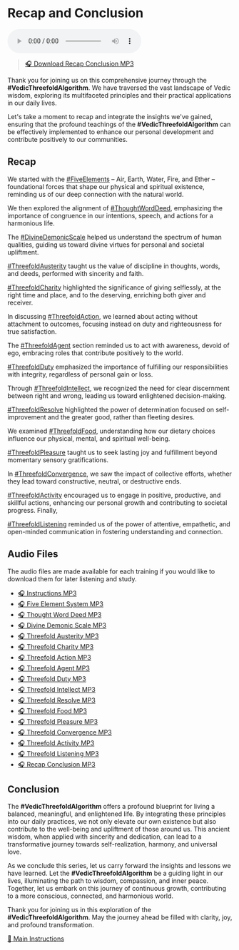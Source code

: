 # Recap and Conclusion

<audio src="https://indra.team/audio/indra/threefold-recap-conclusion.mp3" controls></audio>

> [🎧 Download Recap Conclusion MP3](https://indra.team/audio/indra/threefold-recap-conclusion.mp3)

Thank you for joining us on this comprehensive journey through the **#VedicThreefoldAlgorithm**. We have traversed the vast landscape of Vedic wisdom, exploring its multifaceted principles and their practical applications in our daily lives.

Let's take a moment to recap and integrate the insights we've gained, ensuring that the profound teachings of the **#VedicThreefoldAlgorithm** can be effectively implemented to enhance our personal development and contribute positively to our communities.

## Recap

We started with the [#FiveElements](five-elements.md) – Air, Earth, Water, Fire, and Ether – foundational forces that shape our physical and spiritual existence, reminding us of our deep connection with the natural world.

We then explored the alignment of [#ThoughtWordDeed](thought-word-deed.md), emphasizing the importance of congruence in our intentions, speech, and actions for a harmonious life.

The [#DivineDemonicScale](divine-demonic-scale.md) helped us understand the spectrum of human qualities, guiding us toward divine virtues for personal and societal upliftment.

[#ThreefoldAusterity](threefold-austerity) taught us the value of discipline in thoughts, words, and deeds, performed with sincerity and faith.

[#ThreefoldCharity](threefold-charity.md) highlighted the significance of giving selflessly, at the right time and place, and to the deserving, enriching both giver and receiver.

In discussing [#ThreefoldAction](threefold-action.md), we learned about acting without attachment to outcomes, focusing instead on duty and righteousness for true satisfaction.

The [#ThreefoldAgent](threefold-agent.md) section reminded us to act with awareness, devoid of ego, embracing roles that contribute positively to the world.

[#ThreefoldDuty](threefold-duty.md) emphasized the importance of fulfilling our responsibilities with integrity, regardless of personal gain or loss.

Through [#ThreefoldIntellect](threefold-intellect.md), we recognized the need for clear discernment between right and wrong, leading us toward enlightened decision-making.

[#ThreefoldResolve](threefold-resolve.md) highlighted the power of determination focused on self-improvement and the greater good, rather than fleeting desires.

We examined [#ThreefoldFood](threefold-food.md), understanding how our dietary choices influence our physical, mental, and spiritual well-being.

[#ThreefoldPleasure](threefold-pleasure.md) taught us to seek lasting joy and fulfillment beyond momentary sensory gratifications.

In [#ThreefoldConvergence](threefold-convergence.md), we saw the impact of collective efforts, whether they lead toward constructive, neutral, or destructive ends.


[#ThreefoldActivity](threefold-activity.md) encouraged us to engage in positive, productive, and skillful actions, enhancing our personal growth and contributing to societal progress. Finally,


[#ThreefoldListening](threefold-listening.md) reminded us of the power of attentive, empathetic, and open-minded communication in fostering understanding and connection.

## Audio Files
The audio files are made available for each training if you would like to download them for later listening and study.

- [🎧 Instructions MP3](https://indra.team/audio/indra/instructions.mp3)
- [🎧 Five Element System MP3](https://indra.team/audio/indra/five-element-system.mp3)
- [🎧 Thought Word Deed MP3](https://indra.team/audio/indra/thought-word-deed.mp3)
- [🎧 Divine Demonic Scale MP3](https://indra.team/audio/indra/divine-demonic-scale.mp3)
- [🎧 Threefold Austerity MP3](https://indra.team/audio/indra/threefold-austerity.mp3)
- [🎧 Threefold Charity MP3](https://indra.team/audio/indra/threefold-charity.mp3)
- [🎧 Threefold Action MP3](https://indra.team/audio/indra/threefold-action.mp3)
- [🎧 Threefold Agent MP3](https://indra.team/audio/indra/threefold-agent.mp3)
- [🎧 Threefold Duty MP3](https://indra.team/audio/indra/threefold-duty.mp3)
- [🎧 Threefold Intellect MP3](https://indra.team/audio/indra/threefold-intellect.mp3)
- [🎧 Threefold Resolve MP3](https://indra.team/audio/indra/threefold-resolve.mp3)
- [🎧 Threefold Food MP3](https://indra.team/audio/indra/threefold-fppd.mp3)
- [🎧 Threefold Pleasure MP3](https://indra.team/audio/indra/threefold-pleasure.mp3)
- [🎧 Threefold Convergence MP3](https://indra.team/audio/indra/threefold-convergence.mp3)
- [🎧 Threefold Activity MP3](https://indra.team/audio/indra/threefold-activity.mp3)
- [🎧 Threefold Listening MP3](https://indra.team/audio/indra/threefold-listening.mp3)
- [🎧 Recap Conclusion MP3](https://indra.team/audio/indra/threefold-recap-conclusion.mp3)

## Conclusion

The **#VedicThreefoldAlgorithm** offers a profound blueprint for living a balanced, meaningful, and enlightened life. By integrating these principles into our daily practices, we not only elevate our own existence but also contribute to the well-being and upliftment of those around us. This ancient wisdom, when applied with sincerity and dedication, can lead to a transformative journey towards self-realization, harmony, and universal love.

As we conclude this series, let us carry forward the insights and lessons we have learned. Let the **#VedicThreefoldAlgorithm** be a guiding light in our lives, illuminating the path to wisdom, compassion, and inner peace. Together, let us embark on this journey of continuous growth, contributing to a more conscious, connected, and harmonious world.

Thank you for joining us in this exploration of the **#VedicThreefoldAlgorithm**. May the journey ahead be filled with clarity, joy, and profound transformation.

[📄 Main Instructions](main.md)
